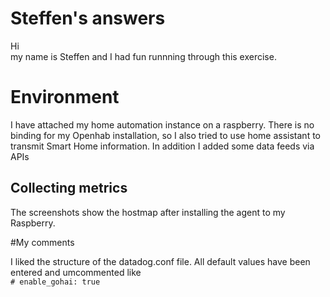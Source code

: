 # Steffen's answers

Hi<br>
my name is Steffen and I had fun runnning through this exercise.<br>

# Environment
I have attached my home automation instance on a raspberry. There is no
binding for my Openhab installation, so I also tried to use home assistant
to transmit Smart Home information. In addition I added some data feeds via APIs<br>

## Collecting metrics
The screenshots show the hostmap after installing the agent to my Raspberry.



#My comments

I liked the structure of the datadog.conf file. All default values have been entered and
umcommented like <br>```# enable_gohai: true```



